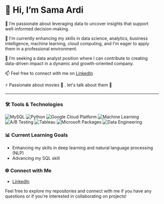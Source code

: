 # 👋 Hi, I’m Sama Ardi

👀 I’m passionate about leveraging data to uncover insights that support well-informed decision-making.

🌱 I'm currently enhancing my skills in data science, analytics, business intelligence, machine learning, cloud computing, and I'm eager to apply them in a professional environment.

💞️ I’m seeking a data analyst position where I can contribute to creating data-driven impact in a dynamic and growth-oriented company.

📫 Feel free to connect with me on [LinkedIn](https://www.linkedin.com/in/samaardi/)

⚡ Passionate about movies 🎥 . let's talk about them 🍿 

---

### 🛠️ Tools & Technologies


![MySQL](https://img.shields.io/badge/MySQL-00758F?style=for-the-badge&logo=mysql&logoColor=white)
![Python](https://img.shields.io/badge/Python-3776AB?style=for-the-badge&logo=python&logoColor=white)
![Google Cloud Platform](https://img.shields.io/badge/Google_Cloud_Platform-4285F4?style=for-the-badge&logo=google-cloud&logoColor=white)
![Machine Learning](https://img.shields.io/badge/Machine_Learning-FF6F00?style=for-the-badge&logo=machine-learning&logoColor=white)
![A/B Testing](https://img.shields.io/badge/A/B_Testing-990000?style=for-the-badge&logo=ab-testing&logoColor=white)
![Tableau](https://img.shields.io/badge/Tableau-E97627?style=for-the-badge&logo=tableau&logoColor=white)
![Microsoft Packages](https://img.shields.io/badge/Microsoft_Packages-0078D4?style=for-the-badge&logo=microsoft&logoColor=white)
![Data Engineering](https://img.shields.io/badge/Data%20Engineering-3776AB?style=for-the-badge&logo=data&logoColor=white)

### 📊 Current Learning Goals

- Enhancing my skills in deep learning and natural language processing (NLP)
- Advancing my SQL skill

### 🌐 Connect with Me

- [LinkedIn](https://www.linkedin.com/in/samaardi/)

Feel free to explore my repositories and connect with me if you have any questions or if you're interested in collaborating on projects!

